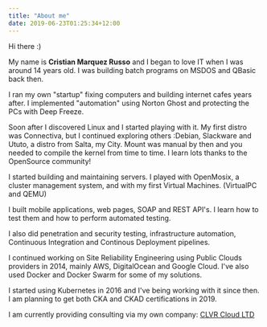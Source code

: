 ```yaml
---
title: "About me"
date: 2019-06-23T01:25:34+12:00
---
```

Hi there :)

My name is <b>Cristian Marquez Russo</b> and I began to love IT when I was around 14 years old. I was building batch programs on MSDOS and QBasic back then.

I ran my own "startup" fixing computers and building internet cafes years after. I implemented "automation" using Norton Ghost and protecting the PCs with Deep Freeze.

Soon after I discovered Linux and I started playing with it. My first distro was Connectiva, but I continued exploring others :Debian, Slackware and Ututo, a distro from Salta, my City. Mount was manual by then and you needed to compile the kernel from time to time. I learn lots thanks to the OpenSource community!

I started building and maintaining servers. I played with OpenMosix, a cluster management system, and with my first Virtual Machines. (VirtualPC and QEMU)

I built mobile applications, web pages, SOAP and REST API's. I learn how to test them and how to perform automated testing.

I also did penetration and security testing, infrastructure automation, Continuous Integration and Continous Deployment pipelines.

I continued working on Site Reliability Engineering using Public Clouds providers in 2014, mainly AWS, DigitalOcean and Google Cloud. I've also used Docker and Docker Swarm for some of my solutions.

I started using Kubernetes in 2016 and I've being working with it since then. I am planning to get both CKA and CKAD certifications in 2019.

I am currently providing consulting via my own company: [CLVR Cloud LTD](https://clvr.cloud)
